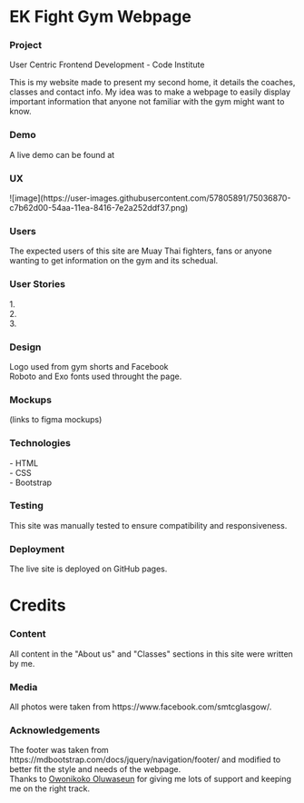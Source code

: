 <h1>EK Fight Gym Webpage</h1>
<h3>Project</h3> User Centric Frontend Development - Code Institute

This is my website made to present my second home, it details the coaches, classes and contact info.
My idea was to make a webpage to easily display important information that anyone not familiar with the gym 
might want to know.

<h3>Demo</h3>
A live demo can be found at 

<h3>UX</h3>
![image](https://user-images.githubusercontent.com/57805891/75036870-c7b62d00-54aa-11ea-8416-7e2a252ddf37.png)


<h3>Users</h3>
The expected users of this site are Muay Thai fighters, fans or anyone wanting to get information on
the gym and its schedual.

<h3>User Stories</h3>
1.<br>
2.<br>
3.<br>

<h3>Design</h3>
Logo used from gym shorts and Facebook<br>
Roboto and Exo fonts used throught the page.<br>

<h3>Mockups</h3>
(links to figma mockups)

<h3>Technologies</h3>
- HTML<br>
- CSS<br>
- Bootstrap<br>

<h3>Testing</h3>
This site was manually tested to ensure compatibility and responsiveness.

<h3>Deployment</h3>
The live site is deployed on GitHub pages.

<h1>Credits</h1>
<h3>Content</h3>
All content in the "About us" and "Classes" sections in this site were written by me.

<h3>Media</h3>
All photos were taken from https://www.facebook.com/smtcglasgow/.

<h3>Acknowledgements</h3>
The footer was taken from https://mdbootstrap.com/docs/jquery/navigation/footer/ and modified to better fit the 
style and needs of the webpage.<br>
Thanks to <a href="https://www.linkedin.com/in/oluwaseun-owonikoko-190318135/" target="_blank">Owonikoko Oluwaseun</a> for giving me lots of support and keeping me on the right track.

